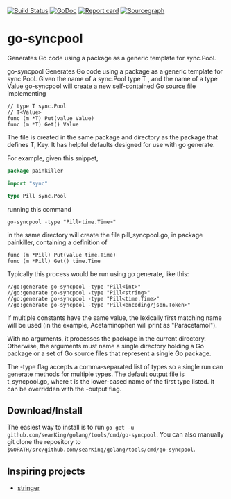 [![Build Status](https://travis-ci.org/searKing/travis-ci.svg?branch=go-syncpool)](https://travis-ci.org/searKing/travis-ci)
[![GoDoc](https://godoc.org/github.com/searKing/golang/tools/cmd/go-syncpool?status.svg)](https://godoc.org/github.com/searKing/golang/tools/cmd/go-syncpool)
[![Report card](https://goreportcard.com/badge/github.com/searKing/golang/tools/cmd/go-syncpool)](https://goreportcard.com/report/github.com/searKing/golang/tools/cmd/go-syncpool) 
[![Sourcegraph](https://sourcegraph.com/github.com/searKing/golang/-/badge.svg)](https://sourcegraph.com/github.com/searKing/travis-ci@go-syncpool?badge)
# go-syncpool
Generates Go code using a package as a generic template for sync.Pool.

go-syncpool Generates Go code using a package as a generic template for sync.Pool.
Given the name of a sync.Pool type T , and the name of a type Value
go-syncpool will create a new self-contained Go source file implementing
```
// type T sync.Pool
// T<Value>
func (m *T) Put(value Value)
func (m *T) Get() Value
```

The file is created in the same package and directory as the package that defines T, Key.
It has helpful defaults designed for use with go generate.

For example, given this snippet,

```go
package painkiller

import "sync"

type Pill sync.Pool
```

running this command
```
go-syncpool -type "Pill<time.Time>"
```

in the same directory will create the file pill_syncpool.go, in package painkiller,
containing a definition of

```
func (m *Pill) Put(value time.Time)
func (m *Pill) Get() time.Time
```

Typically this process would be run using go generate, like this:
```
//go:generate go-syncpool -type "Pill<int>"
//go:generate go-syncpool -type "Pill<string>"
//go:generate go-syncpool -type "Pill<time.Time>"
//go:generate go-syncpool -type "Pill<encoding/json.Token>"
```

If multiple constants have the same value, the lexically first matching name will
be used (in the example, Acetaminophen will print as "Paracetamol").

With no arguments, it processes the package in the current directory.
Otherwise, the arguments must name a single directory holding a Go package
or a set of Go source files that represent a single Go package.

The -type flag accepts a comma-separated list of types so a single run can
generate methods for multiple types. The default output file is t_syncpool.go,
where t is the lower-cased name of the first type listed. It can be overridden
with the -output flag.

## Download/Install

The easiest way to install is to run `go get -u github.com/searKing/golang/tools/cmd/go-syncpool`. You can
also manually git clone the repository to `$GOPATH/src/github.com/searKing/golang/tools/cmd/go-syncpool`.

## Inspiring projects
* [stringer](https://godoc.org/golang.org/x/tools/cmd/stringer)

